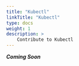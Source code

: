 ```yaml
---
title: "Kubectl"
linkTitle: "Kubectl"
type: docs
weight: 1
description: >
    Contribute to Kubectl
---
```

***Coming Soon***